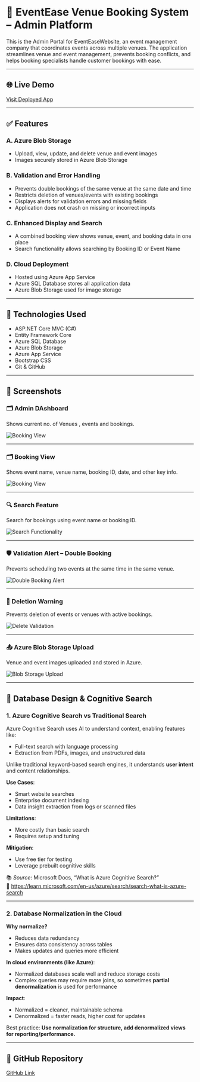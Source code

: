 # 🎉 EventEase Venue Booking System – Admin Platform

This is the Admin Portal for EventEaseWebsite, an event management company that coordinates events across multiple venues. The application streamlines venue and event management, prevents booking conflicts, and helps booking specialists handle customer bookings with ease.

---

## 🌐 Live Demo
[Visit Deployed App](https://STxxx.azurewebsites.net)

---

## ✅ Features

### A. Azure Blob Storage
- Upload, view, update, and delete venue and event images
- Images securely stored in Azure Blob Storage

### B. Validation and Error Handling
- Prevents double bookings of the same venue at the same date and time
- Restricts deletion of venues/events with existing bookings
- Displays alerts for validation errors and missing fields
- Application does not crash on missing or incorrect inputs

### C. Enhanced Display and Search
- A combined booking view shows venue, event, and booking data in one place
- Search functionality allows searching by Booking ID or Event Name

### D. Cloud Deployment
- Hosted using Azure App Service
- Azure SQL Database stores all application data
- Azure Blob Storage used for image storage

---

## 💾 Technologies Used

- ASP.NET Core MVC (C#)
- Entity Framework Core
- Azure SQL Database
- Azure Blob Storage
- Azure App Service
- Bootstrap CSS
- Git & GitHub

---

## 📸 Screenshots
### 🗂️ Admin DAshboard
Shows current no. of Venues , events and bookings.

![Booking View](images/Dashboard.png)

---

### 🗂️ Booking View
Shows event name, venue name, booking ID, date, and other key info.

![Booking View](images/booking-view.png)

---

### 🔍 Search Feature
Search for bookings using event name or booking ID.

![Search Functionality](images/search-feature.png)

---

### 🛡️ Validation Alert – Double Booking
Prevents scheduling two events at the same time in the same venue.

![Double Booking Alert](images/double-booking-alert.png)

---

### 🚫 Deletion Warning
Prevents deletion of events or venues with active bookings.

![Delete Validation](images/delete-validation-alert.png)

---

### 📤 Azure Blob Storage Upload
Venue and event images uploaded and stored in Azure.

![Blob Storage Upload](images/blob-upload.png)

---

## 🧠 Database Design & Cognitive Search

### 1. Azure Cognitive Search vs Traditional Search
Azure Cognitive Search uses AI to understand context, enabling features like:
- Full-text search with language processing
- Extraction from PDFs, images, and unstructured data

Unlike traditional keyword-based search engines, it understands **user intent** and content relationships.

**Use Cases**:
- Smart website searches
- Enterprise document indexing
- Data insight extraction from logs or scanned files

**Limitations**:
- More costly than basic search
- Requires setup and tuning

**Mitigation**:
- Use free tier for testing
- Leverage prebuilt cognitive skills

📚 *Source*: Microsoft Docs, “What is Azure Cognitive Search?”  
🔗 https://learn.microsoft.com/en-us/azure/search/search-what-is-azure-search

---

### 2. Database Normalization in the Cloud

**Why normalize?**
- Reduces data redundancy
- Ensures data consistency across tables
- Makes updates and queries more efficient

**In cloud environments (like Azure)**:
- Normalized databases scale well and reduce storage costs
- Complex queries may require more joins, so sometimes **partial denormalization** is used for performance

**Impact**:
- Normalized = cleaner, maintainable schema
- Denormalized = faster reads, higher cost for updates

Best practice: **Use normalization for structure, add denormalized views for reporting/performance.**

---

## 🔗 GitHub Repository

[GitHub Link](https://github.com/your-username/eventease-admin-panel)


